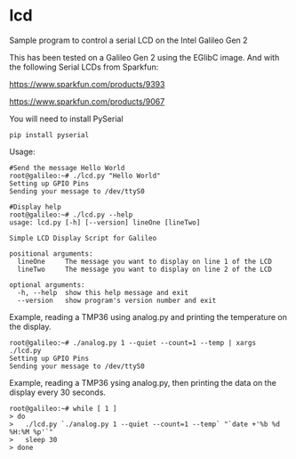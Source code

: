 # lcd
Sample program to control a serial LCD on the Intel Galileo Gen 2

This has been tested on a Galileo Gen 2 using the EGlibC image. 
And with the following Serial LCDs from Sparkfun:

 https://www.sparkfun.com/products/9393

 https://www.sparkfun.com/products/9067
        
You will need to install PySerial

    pip install pyserial


Usage:
    
    #Send the message Hello World
    root@galileo:~# ./lcd.py "Hello World"
    Setting up GPIO Pins
    Sending your message to /dev/ttyS0

    #Display help
    root@galileo:~# ./lcd.py --help
    usage: lcd.py [-h] [--version] lineOne [lineTwo]
    
    Simple LCD Display Script for Galileo
    
    positional arguments:
      lineOne     The message you want to display on line 1 of the LCD
      lineTwo     The message you want to display on line 2 of the LCD
    
    optional arguments:
      -h, --help  show this help message and exit
      --version   show program's version number and exit

Example, reading a TMP36 using analog.py and printing the temperature on the display. 

    root@galileo:~# ./analog.py 1 --quiet --count=1 --temp | xargs ./lcd.py 
    Setting up GPIO Pins
    Sending your message to /dev/ttyS0

Example, reading a TMP36 ysing analog.py, then printing the data on the display every 30 seconds.
    
    root@galileo:~# while [ 1 ]
    > do
    >   ./lcd.py `./analog.py 1 --quiet --count=1 --temp` "`date +'%b %d %H:%M %p'`"
    >   sleep 30
    > done
